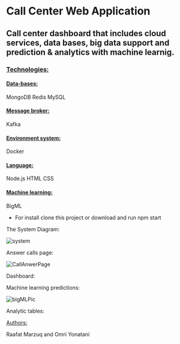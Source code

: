 # Call Center Web Application

## Call center dashboard that includes cloud services, data bases, big data support and prediction & analytics with machine learnig. ##


### <ins> Technologies: <ins> ###
#### <ins> Data-bases: </ins> ####
MongoDB
Redis
MySQL

#### <ins> Message broker: </ins> ####
Kafka

#### <ins> Environment system: </ins> ####
Docker

#### <ins> Language: </ins> ####
Node.js
HTML
CSS

 
#### <ins>Machine learning:</ins> ####
BigML

* For install clone this project or download and run npm start
  
 
 
 The System Diagram:
 
 
 ![system](https://user-images.githubusercontent.com/57215842/164109709-8febe222-dc8d-403c-96ff-dbce9fe3b5c6.png)
 
 
 
 

 
  
Answer calls page: 
  
 
  
![CallAnwerPage](https://user-images.githubusercontent.com/57215842/164105067-51b09b4a-52fd-45e3-b8cf-11d03306750d.png)

  
  
Dashboard:
  
 
 
 
  
Machine learning predictions:  
  
 
![bigMLPic](https://user-images.githubusercontent.com/57215842/164106165-d1ecac1b-2248-4dea-b3bd-649bd88deb8d.png)

  
  
Analytic tables:
  
  
 
 
  
 <ins >Authors: </ins>
 
 
 Raafat Marzuq and Omri Yonatani
 
 
